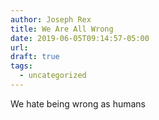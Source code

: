 ```yaml
---
author: Joseph Rex
title: We Are All Wrong
date: 2019-06-05T09:14:57-05:00
url:
draft: true
tags:
  - uncategorized
---
```

We hate being wrong as humans
